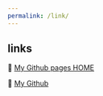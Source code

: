 ```yaml
---
permalink: /link/
---
```


## links

🔗 [My Github pages HOME](https://jeffatoptics.github.io/)

🔗 [My Github](https://github.com/jeffatoptics/)

